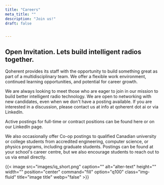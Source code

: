 ```yaml
---
title: "Careers"
meta_title: ""
description: "Join us!"
draft: false


---
```

## Open Invitation. Lets build intelligent radios together.
<!-- ![](images/team.jpg) -->


Qoherent provides its staff with the opportunity to build something great as part of a multidisciplinary team. We offer a flexible work environment, continued learning opportunities, and potential for career growth.

We are always looking to meet those who are eager to join in our mission to build better intelligent radio technology. We are open to networking with new candidates, even when we don't have a posting available. If you are interested in a discussion, please contact us at info at qoherent dot ai or via LinkedIn.

Active postings for full-time or contract positions can be found here or on our LinkedIn page.

We also occasionally offer Co-op postings to qualified Canadian university or college students from accredited engineering, computer science, or physics programs, including graduate students. Postings can be found at your school's career centre, but we also encourage students to reach out to us via email directly.


{{< image src="images/iq_short.png" caption="" alt="alter-text" height="" width="" position="center" command="fill" option="q100" class="img-fluid" title="image title"  webp="false" >}}